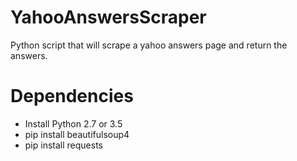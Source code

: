 # YahooAnswersScraper
Python script that will scrape a yahoo answers page and return the answers.

# Dependencies
- Install Python 2.7 or 3.5
- pip install beautifulsoup4
- pip install requests
